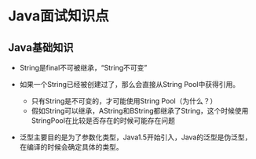 # Java面试知识点

## Java基础知识

- String是final不可被继承，“String不可变”

- 如果一个String已经被创建过了，那么会直接从String Pool中获得引用。
  - 只有String是不可变的，才可能使用String Pool（为什么？）
  - 假如String可以继承，AString和BString都继承了String，这个时候使用StringPool在比较是否存在的时候可能存在问题
- 泛型主要目的是为了参数化类型，Java1.5开始引入，Java的泛型是伪泛型，在编译的时候会确定具体的类型。